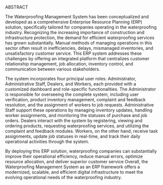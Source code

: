 ABSTRACT

The Waterproofing Management System has been conceptualized and developed as a comprehensive Enterprise Resource Planning (ERP) solution, specifically tailored for companies operating in the waterproofing industry. Recognizing the increasing importance of construction and infrastructure protection, the demand for efficient waterproofing services has grown substantially. Manual methods of managing operations in this sector often result in inefficiencies, delays, mismanaged inventories, and unsatisfactory customer service. This ERP system addresses these challenges by offering an integrated platform that centralizes customer relationship management, job allocation, inventory control, and communication between various stakeholders.

The system incorporates four principal user roles: Administrator, Administrative Staff, Dealers, and Workers, each provided with a customized dashboard and role-specific functionalities. The Administrator is responsible for overseeing the complete system, including user verification, product inventory management, complaint and feedback resolution, and the assignment of workers to job requests. Administrative Staff support these operations by managing inventory updates, handling worker assignments, and monitoring the statuses of purchase and job orders. Dealers interact with the system by registering, viewing and ordering products, requesting waterproofing services, and utilizing the complaint and feedback modules. Workers, on the other hand, receive task assignments, update job statuses in real-time, and track their daily operational activities through the system.

By deploying this ERP solution, waterproofing companies can substantially improve their operational efficiency, reduce manual errors, optimize resource allocation, and deliver superior customer service Overall, the Waterproofing Management System as an ERP framework offers a modernized, scalable, and efficient digital infrastructure to meet the evolving operational needs of the waterproofing industry.
